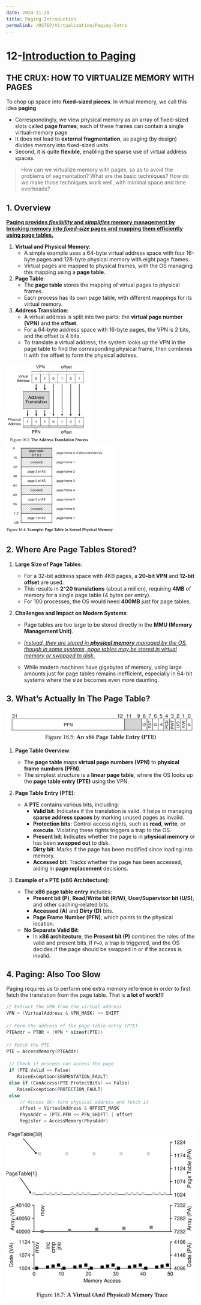 ```yaml
---
date: 2024-11-20
title: Paging Introduction
permalink: /OSTEP/Virtualization/Paging-Intro
---
```


# 12-[Introduction to Paging](https://pages.cs.wisc.edu/~remzi/OSTEP/vm-paging.pdf)

## **THE CRUX: HOW TO VIRTUALIZE MEMORY WITH PAGES**

To chop up space into **fixed-sized pieces**. In virtual memory, we call this idea **paging**

*   Correspondingly, we view physical memory as an array of fixed-sized slots called **page frames**; each of these frames can contain a single virtual-memory page
*   It does not lead to **external fragmentation**, as paging (by design) divides memory into fixed-sized units. 
*   Second, it is quite **flexible**, enabling the sparse use of virtual address spaces.

>   How can we virtualize memory with pages, so as to avoid the problems of segmentation? What are the basic techniques? How do we make those techniques work well, with minimal space and time overheads?

## 1. Overview

<u>**Paging provides *flexibility* and *simplifies* memory management by breaking memory into *fixed-size* pages and mapping them efficiently using page tables.**</u>

1. **Virtual and Physical Memory**: 
   - A simple example uses a 64-byte virtual address space with four 16-byte pages and 128-byte physical memory with eight page frames.
   - Virtual pages are mapped to physical frames, with the OS managing this mapping using a **page table**.
2. **Page Table**:
   - The **page table** stores the mapping of virtual pages to physical frames.
   - Each process has its own page table, with different mappings for its virtual memory.
3. **Address Translation**:
   - A virtual address is split into two parts: the **virtual page number (VPN)** and the **offset**.
   - For a 64-byte address space with 16-byte pages, the VPN is 2 bits, and the offset is 4 bits.
   - To translate a virtual address, the system looks up the VPN in the page table to find the corresponding physical frame, then combines it with the offset to form the physical address.

<img src="../.assets/image-20241202184027307.png" alt="image-20241202184027307" style="zoom:33%;" /><img src="../.assets/image-20241202184043864.png" alt="image-20241202184043864" style="zoom:33%;" />



## 2. Where Are Page Tables Stored?

1. **Large Size of Page Tables**:
   
   - For a 32-bit address space with 4KB pages, a **20-bit VPN** and **12-bit offset** are used.
   - This results in **2^20 translations** (about a million), requiring **4MB** of memory for a single page table (4 bytes per entry).
   - For 100 processes, the OS would need **400MB** just for page tables.
   
2. **Challenges and Impact on Modern Systems**:
   
   - Page tables are too large to be stored directly in the **MMU (Memory Management Unit)**.
   - *<u>Instead, they are stored in **physical memory** managed by the OS, though in some systems, page tables may be stored in virtual memory or swapped to disk.</u>*
   
   - While modern machines have gigabytes of memory, using large amounts just for page tables remains inefficient, especially in 64-bit systems where the size becomes even more daunting.

## 3. What’s Actually In The Page Table?

<img src="../.assets/image-20241202184310012.png" alt="image-20241202184310012" style="zoom:50%;" />

1. **Page Table Overview**:
   - The **page table** maps **virtual page numbers (VPN)** to **physical frame numbers (PFN)**.
   - The simplest structure is a **linear page table**, where the OS looks up the **page table entry (PTE)** using the VPN.

2. **Page Table Entry (PTE)**:
   - A **PTE** contains various bits, including:
     - **Valid bit**: Indicates if the translation is valid. It helps in managing **sparse address spaces** by marking unused pages as invalid.
     - **Protection bits**: Control access rights, such as **read**, **write**, or **execute**. Violating these rights triggers a trap to the OS.
     - **Present bit**: Indicates whether the page is in **physical memory** or has been **swapped out** to disk.
     - **Dirty bit**: Marks if the page has been modified since loading into memory.
     - **Accessed bit**: Tracks whether the page has been accessed, aiding in **page replacement** decisions.

3. **Example of a PTE (x86 Architecture)**:
   - The **x86 page table entry** includes:
     - **Present bit (P)**, **Read/Write bit (R/W)**, **User/Supervisor bit (U/S)**, and other caching-related bits.
     - **Accessed (A)** and **Dirty (D)** bits.
     - **Page Frame Number (PFN)**, which points to the physical location.
   - **No Separate Valid Bit**:
       - In **x86 architecture**, the **Present bit (P)** combines the roles of the valid and present bits. If `P=0`, a trap is triggered, and the OS decides if the page should be swapped in or if the access is invalid.
   

## 4. Paging: Also Too Slow

Paging requires us to perform one extra memory reference in order to first fetch the translation from the page table. That is **a lot of work!!!**

```c
// Extract the VPN from the virtual address
VPN = (VirtualAddress & VPN_MASK) >> SHIFT

// Form the address of the page-table entry (PTE)
PTEAddr = PTBR + (VPN * sizeof(PTE))

// Fetch the PTE
PTE = AccessMemory(PTEAddr)

 // Check if process can access the page
 if (PTE.Valid == False)
 	RaiseException(SEGMENTATION_FAULT)
 else if (CanAccess(PTE.ProtectBits) == False)
 	RaiseException(PROTECTION_FAULT)
 else
     // Access OK: form physical address and fetch it
     offset = VirtualAddress & OFFSET_MASK
     PhysAddr = (PTE.PFN << PFN_SHIFT) | offset
     Register = AccessMemory(PhysAddr)
```

<img src="../.assets/image-20241202185036817.png" alt="image-20241202185036817" style="zoom:50%;" />